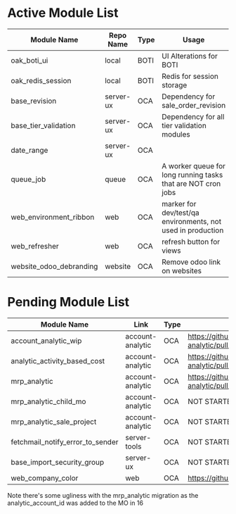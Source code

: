 # Active Module List

Module Name | Repo Name | Type | Usage
--- | --- | --- | ---
oak_boti_ui | local | BOTI | UI Alterations for BOTI
oak_redis_session | local | BOTI | Redis for session storage
base_revision| server-ux | OCA | Dependency for sale_order_revision
base_tier_validation| server-ux | OCA | Dependency for all tier validation modules
date_range| server-ux | OCA |
queue_job | queue | OCA | A worker queue for long running tasks that are NOT cron jobs
web_environment_ribbon | web | OCA | marker for dev/test/qa environments, not used in production
web_refresher | web | OCA | refresh button for views
website_odoo_debranding | website | OCA | Remove odoo link on websites

# Pending Module List
Module Name | Link | Type | PR or status
--- | --- | --- | ---
account_analytic_wip | account-analytic | OCA | https://github.com/OCA/account-analytic/pull/540
analytic_activity_based_cost| account-analytic | OCA | https://github.com/OCA/account-analytic/pull/538
mrp_analytic | account-analytic | OCA | https://github.com/OCA/account-analytic/pull/494
mrp_analytic_child_mo | account-analytic | OCA | NOT STARTED
mrp_analytic_sale_project| account-analytic | OCA | NOT STARTED
fetchmail_notify_error_to_sender | server-tools | OCA | NOT STARTED
base_import_security_group | server-ux | OCA | NOT STARTED
web_company_color | web | OCA | https://github.com/OCA/web/pull/2449

Note there's some ugliness with the mrp_analytic migration as the analytic_account_id was added to the MO in 16